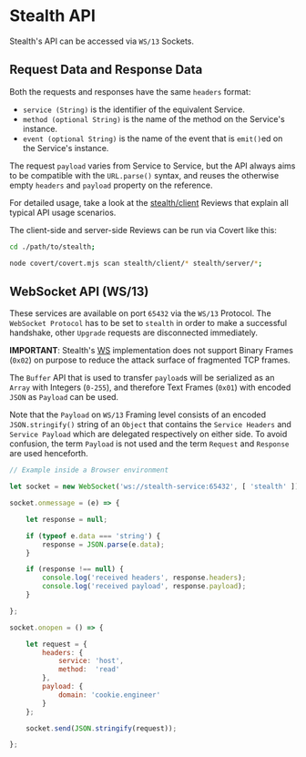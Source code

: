
# Stealth API

Stealth's API can be accessed via `WS/13` Sockets.


## Request Data and Response Data

Both the requests and responses have the same `headers` format:

- `service (String)` is the identifier of the equivalent Service.
- `method (optional String)` is the name of the method on the Service's instance.
- `event (optional String)` is the name of the event that is `emit()`ed on the Service's instance.

The request `payload` varies from Service to Service, but the API
always aims to be compatible with the `URL.parse()` syntax, and reuses
the otherwise empty `headers` and `payload` property on the reference.

For detailed usage, take a look at the [stealth/client](/stealth/review/client)
Reviews that explain all typical API usage scenarios.

The client-side and server-side Reviews can be run via Covert like this:

```bash
cd ./path/to/stealth;

node covert/covert.mjs scan stealth/client/* stealth/server/*;
```


## WebSocket API (WS/13)

These services are available on port `65432` via the `WS/13` Protocol. The
`WebSocket Protocol` has to be set to `stealth` in order to make a successful
handshake, other `Upgrade` requests are disconnected immediately.

**IMPORTANT**: Stealth's [WS](/stealth/source/connection/WS.mjs) implementation
does not support Binary Frames (`0x02`) on purpose to reduce the attack surface
of fragmented TCP frames.

The `Buffer` API that is used to transfer `payload`s will be serialized as an `Array`
with Integers (`0-255`), and therefore Text Frames (`0x01`) with encoded `JSON`
as `Payload` can be used.

Note that the `Payload` on `WS/13` Framing level consists of an encoded `JSON.stringify()`
string of an `Object` that contains the `Service Headers` and `Service Payload` which are
delegated respectively on either side. To avoid confusion, the term `Payload` is not used
and the term `Request` and `Response` are used henceforth.


```javascript
// Example inside a Browser environment

let socket = new WebSocket('ws://stealth-service:65432', [ 'stealth' ]);

socket.onmessage = (e) => {

	let response = null;

	if (typeof e.data === 'string') {
		response = JSON.parse(e.data);
	}

	if (response !== null) {
		console.log('received headers', response.headers);
		console.log('received payload', response.payload);
	}

};

socket.onopen = () => {

	let request = {
		headers: {
			service: 'host',
			method:  'read'
		},
		payload: {
			domain: 'cookie.engineer'
		}
	};

	socket.send(JSON.stringify(request));

};
```

